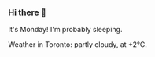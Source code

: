 ### Hi there :wave:

It's Monday! I'm probably sleeping.

Weather in Toronto: partly cloudy, at +2°C.
